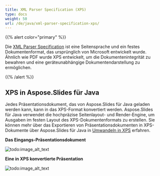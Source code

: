 ```yaml
---
title: XML Parser Specification (XPS)
type: docs
weight: 50
url: /de/java/xml-parser-specification-xps/
---
```


{{% alert color="primary" %}} 

Die [XML Parser Specification](https://de.wikipedia.org/wiki/Open_XML_Paper_Specification) ist eine Seitensprache und ein festes Dokumentenformat, das ursprünglich von Microsoft entwickelt wurde. Ähnlich wie PDF wurde XPS entwickelt, um die Dokumentenintegrität zu bewahren und eine geräteunabhängige Dokumentendarstellung zu ermöglichen. 

{{% /alert %}} 

## **XPS in Aspose.Slides für Java**
Jedes Präsentationsdokument, das von Aspose.Slides für Java geladen werden kann, kann in das XPS-Format konvertiert werden. Aspose.Slides für Java verwendet die hochpräzise Seitenlayout- und Render-Engine, um Ausgaben im festen Layout des XPS-Dokumentenformats zu erstellen.
Sie können mehr über das Exportieren von Präsentationsdokumenten in XPS-Dokumente über Aspose.Slides für Java in [Umwandeln in XPS](https://docs.aspose.com/slides/java/convert-powerpoint-to-xps/) erfahren.

**Das Eingangs-Präsentationsdokument** 

![todo:image_alt_text](xml-parser-specification-xps_1.png)

**Eine in XPS konvertierte Präsentation** 

![todo:image_alt_text](xml-parser-specification-xps_2.png)
